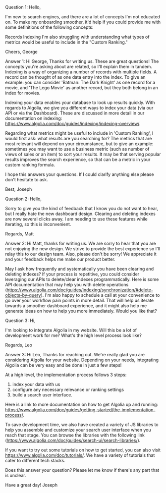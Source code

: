 Question 1: Hello,

I'm new to search engines, and there are a lot of concepts I'm not educated on. To make my onboarding smoother, it'd help if you could provide me with some definitions of the following concepts:

Records
Indexing
I'm also struggling with understanding what types of metrics would be useful to include in the "Custom Ranking."

Cheers, George

Answer 1: 
Hi George, 
Thanks for writing us. These are great questions! The concepts you're asking about are related, so I'll explain them in tandem. 
Indexing is a way of organizing a number of records with multiple fields. A record can be thought of as one data entry into the index. To give an example: you can consider 'Batman: The Dark Knight' as one record for a movie, and 'The Lego Movie' as another record, but they both belong in an index for movies. 

Indexing your data enables your database to look up results quickly. With regards to Algolia, we give you different ways to index your data (via our API or via the Dashboard). These are discussed in more detail in our documentation on indexing:
https://www.algolia.com/doc/guides/indexing/indexing-overview/. 

Regarding what metrics might be useful to include in 'Custom Ranking', I would first ask: what results are you searching for? 
The metrics that are most relevant will depend on your circumstance, but to give an example: sometimes you may want to use a business metric (such as number of views of sales or an item) to sort your results. 
It may be that serving popular results improves the search experience, so that can be a metric in your custom ranking formula. 

I hope this answers your questions. If I could clarify anything else please don't hesitate to ask.

Best, 
Joseph


Question 2: Hello,

Sorry to give you the kind of feedback that I know you do not want to hear, but I really hate the new dashboard design. Clearing and deleting indexes are now several clicks away. I am needing to use these features while iterating, so this is inconvenient.

Regards, Matt

Answer 2: 
Hi Matt, thanks for writing us. We are sorry to hear that you are not enjoying the new design. We strive to provide the best experience so I'll relay this to our design team. Also, please don't be sorry! We appreciate it and your feedback helps me make our product better. 

May I ask how frequently and systematically you have been clearing and deleting indexes? If your process is repetitive, you could consider leveraging our APIs to delete/clear indexes programmatically. Here is some API documentation that may help you with delete operations (https://www.algolia.com/doc/guides/indexing/synchronization/#delete-objects-by-query). 
I'm also happy to schedule a call at your convenience to go over your workflow pain points in more detail. That will help us iterate towards a smoother dashboard experience, and it might also help me generate ideas on how to help you more immediately. Would you like that?  


Question 3: Hi,

I'm looking to integrate Algolia in my website. Will this be a lot of development work for me? What's the high level process look like?

Regards, Leo

Answer 3: 
Hi Leo, 
Thanks for reaching out. We're really glad you are considering Algolia for your website. Depending on your needs, integrating Algolia can be very easy and be done in just a few steps!

At a high level, the implementation process follows 3 steps:
1. index your data with us
2. configure any necessary relevance or ranking settings
3. build a search user interface.

Here is a link to more documentation on how to get Algolia up and running: https://www.algolia.com/doc/guides/getting-started/the-implementation-process/. 

To save development time, we also have created a variety of JS libraries to help you assemble and customize your search user interface when you reach that stage. You can browse the libraries with the following link (https://www.algolia.com/doc/guides/search-ui/search-libraries/).

If you want to try out some tutorials on how to get started, you can also visit https://www.algolia.com/doc/tutorials/. We have a variety of tutorials that cater to different tech stacks. 

Does this answer your question? Please let me know if there's any part that is unclear. 

Have a great day!
Joseph